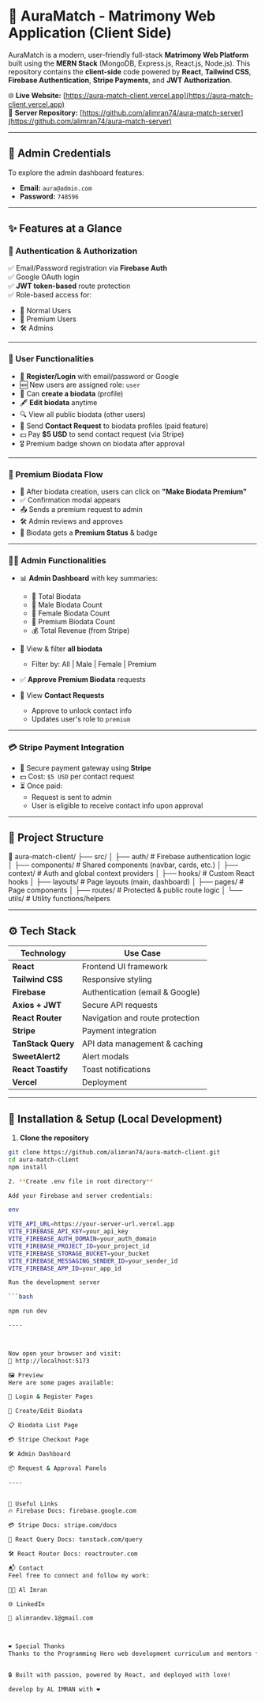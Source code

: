 # 💍 AuraMatch - Matrimony Web Application (Client Side)

AuraMatch is a modern, user-friendly full-stack **Matrimony Web Platform** built using the **MERN Stack** (MongoDB, Express.js, React.js, Node.js). This repository contains the **client-side** code powered by **React**, **Tailwind CSS**, **Firebase Authentication**, **Stripe Payments**, and **JWT Authorization**.

🌐 **Live Website:** [https://aura-match-client.vercel.app](https://aura-match-client.vercel.app)  
📁 **Server Repository:** [https://github.com/alimran74/aura-match-server](https://github.com/alimran74/aura-match-server)

---

## 🔐 Admin Credentials

To explore the admin dashboard features:

- **Email:** `aura@admin.com`  
- **Password:** `748596`

---

## ✨ Features at a Glance

### 🔑 Authentication & Authorization

✅ Email/Password registration via **Firebase Auth**  
✅ Google OAuth login  
✅ **JWT token-based** route protection  
✅ Role-based access for:
- 👤 Normal Users
- 💎 Premium Users
- 🛠️ Admins

---

### 👥 User Functionalities

- 📝 **Register/Login** with email/password or Google
- 🆕 New users are assigned role: `user`
- 🧬 Can **create a biodata** (profile)
- 🖋️ **Edit biodata** anytime
- 🔍 View all public biodata (other users)
- 📩 Send **Contact Request** to biodata profiles (paid feature)
- 💵 Pay **$5 USD** to send contact request (via Stripe)
- 🎖️ Premium badge shown on biodata after approval

---

### 💎 Premium Biodata Flow

- 🧬 After biodata creation, users can click on **"Make Biodata Premium"**
- ✅ Confirmation modal appears
- 📤 Sends a premium request to admin
- 🛠️ Admin reviews and approves
- 🌟 Biodata gets a **Premium Status** & badge

---

### 🧑‍💼 Admin Functionalities

- 📊 **Admin Dashboard** with key summaries:
  - 🔢 Total Biodata
  - 👨 Male Biodata Count
  - 👩 Female Biodata Count
  - 💎 Premium Biodata Count
  - 💰 Total Revenue (from Stripe)
  
- 🧬 View & filter **all biodata**
  - Filter by: All | Male | Female | Premium
- ✅ **Approve Premium Biodata** requests
- 📩 View **Contact Requests**
  - Approve to unlock contact info
  - Updates user's role to `premium`

---

### 💳 Stripe Payment Integration

- 🔐 Secure payment gateway using **Stripe**
- 💵 Cost: `$5 USD` per contact request
- ⏳ Once paid:
  - Request is sent to admin
  - User is eligible to receive contact info upon approval

---

## 🧱 Project Structure


📁 aura-match-client/
├── src/
│ ├── auth/ # Firebase authentication logic
│ ├── components/ # Shared components (navbar, cards, etc.)
│ ├── context/ # Auth and global context providers
│ ├── hooks/ # Custom React hooks
│ ├── layouts/ # Page layouts (main, dashboard)
│ ├── pages/ # Page components
│ ├── routes/ # Protected & public route logic
│ └── utils/ # Utility functions/helpers


---


## ⚙️ Tech Stack

| Technology        | Use Case                         |
|-------------------|----------------------------------|
| **React**         | Frontend UI framework            |
| **Tailwind CSS**  | Responsive styling               |
| **Firebase**      | Authentication (email & Google)  |
| **Axios + JWT**   | Secure API requests              |
| **React Router**  | Navigation and route protection  |
| **Stripe**        | Payment integration              |
| **TanStack Query**| API data management & caching    |
| **SweetAlert2**   | Alert modals                     |
| **React Toastify**| Toast notifications              |
| **Vercel**        | Deployment                       |

---

## 🧪 Installation & Setup (Local Development)

1. **Clone the repository**

```bash
git clone https://github.com/alimran74/aura-match-client.git
cd aura-match-client
npm install

2. **Create .env file in root directory**

Add your Firebase and server credentials:

env

VITE_API_URL=https://your-server-url.vercel.app
VITE_FIREBASE_API_KEY=your_api_key
VITE_FIREBASE_AUTH_DOMAIN=your_auth_domain
VITE_FIREBASE_PROJECT_ID=your_project_id
VITE_FIREBASE_STORAGE_BUCKET=your_bucket
VITE_FIREBASE_MESSAGING_SENDER_ID=your_sender_id
VITE_FIREBASE_APP_ID=your_app_id

Run the development server

```bash

npm run dev

----



Now open your browser and visit:
📍 http://localhost:5173

🖼️ Preview
Here are some pages available:

🔐 Login & Register Pages

🧬 Create/Edit Biodata

📋 Biodata List Page

💳 Stripe Checkout Page

🛠️ Admin Dashboard

📦 Request & Approval Panels

----


🔗 Useful Links
🔥 Firebase Docs: firebase.google.com

💳 Stripe Docs: stripe.com/docs

🧠 React Query Docs: tanstack.com/query

🛠️ React Router Docs: reactrouter.com

📬 Contact
Feel free to connect and follow my work:

👨‍💻 Al Imran

🌐 LinkedIn

📧 alimrandev.1@gmail.com



❤️ Special Thanks
Thanks to the Programming Hero web development curriculum and mentors for guidance and inspiration throughout the project!


🔒 Built with passion, powered by React, and deployed with love! 

develop by AL IMRAN with ❤️

